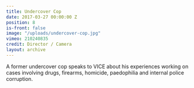 ```yaml
---
title: Undercover Cop
date: 2017-03-27 00:00:00 Z
position: 8
is-front: false
image: "/uploads/undercover-cop.jpg"
vimeo: 210240835
credit: Director / Camera
layout: archive
---
```


A former undercover cop speaks to VICE about his experiences working on cases involving drugs, firearms, homicide, paedophilia and internal police corruption.